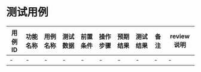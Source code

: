 # 测试用例

用例ID | 功能名称 | 用例名称 | 测试数据 | 前置条件 | 操作步骤 | 预期结果 | 测试结果 | 备注 | review说明
--- |--- | --- | --- | --- | --- | --- | --- | --- | ---
- | - | - | - | - | - | - | - | - | -